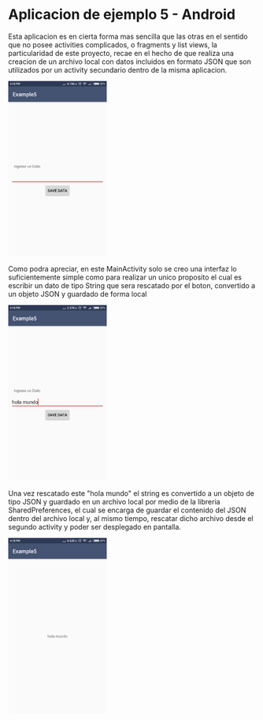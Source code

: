 # Aplicacion de ejemplo 5 - Android

Esta aplicacion es en cierta forma mas sencilla que las otras en el sentido que no posee activities complicados, o fragments y list views,
la particularidad de este proyecto, recae en el hecho de que realiza una creacion de un archivo local con datos incluidos 
en formato JSON que son utilizados por un activity secundario dentro de la misma aplicacion.

<img src="https://github.com/PabloHidalgoB/example5-android/blob/master/app/src/main/res/screenshots/main.png" data-canonical-src="https://github.com/PabloHidalgoB/example5-android/blob/master/app/src/main/res/screenshots/main.png" width="200" height="auto" />

Como podra apreciar, en este MainActivity solo se creo una interfaz lo suficientemente simple como para realizar un unico proposito
el cual es escribir un dato de tipo String que sera rescatado por el boton, convertido a un objeto JSON y guardado de forma local

<img src="https://github.com/PabloHidalgoB/example5-android/blob/master/app/src/main/res/screenshots/edit.png" data-canonical-src="https://github.com/PabloHidalgoB/example5-android/blob/master/app/src/main/res/screenshots/edit.png" width="200" height="auto" />

Una vez rescatado este "hola mundo" el string es convertido a un objeto de tipo JSON y guardado en un archivo local por medio de la 
libreria SharedPreferences, el cual se encarga de guardar el contenido del JSON dentro del archivo local y, al mismo tiempo, rescatar 
dicho archivo desde el segundo activity y poder ser desplegado en pantalla.

<img src="https://github.com/PabloHidalgoB/example5-android/blob/master/app/src/main/res/screenshots/second.png" data-canonical-src="https://github.com/PabloHidalgoB/example5-android/blob/master/app/src/main/res/screenshots/second.png" width="200" height="auto" />
